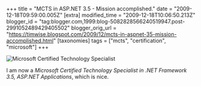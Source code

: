 +++
title = "MCTS in ASP.NET 3.5 - Mission accomplished."
date = "2009-12-18T09:59:00.005Z"
[extra]
modified_time = "2009-12-18T10:06:50.213Z"
blogger_id = "tag:blogger.com,1999:blog-5082828566240519947.post-2991052489429405502"
blogger_orig_url = "https://timwise.blogspot.com/2009/12/mcts-in-aspnet-35-mission-accomplished.html"
[taxonomies]
tags = ["mcts", "certification", "microsoft"]
+++

![Microsoft Certified Technology Specialist](/assets/MCTS-ASP.NET-3.5.png)

I am now a *Microsoft Certified Technology Specialist in .NET Framework 3.5, ASP.NET Applications*, which is nice.
